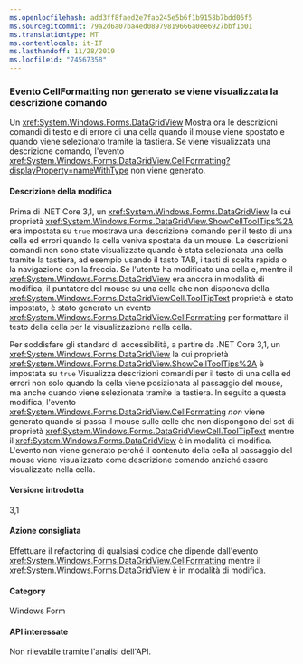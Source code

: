 ```yaml
---
ms.openlocfilehash: add3ff8faed2e7fab245e5b6f1b9158b7bdd06f5
ms.sourcegitcommit: 79a2d6a07ba4ed08979819666a0ee6927bbf1b01
ms.translationtype: MT
ms.contentlocale: it-IT
ms.lasthandoff: 11/28/2019
ms.locfileid: "74567358"
---
```

### <a name="cellformatting-event-not-raised-if-tooltip-is-shown"></a>Evento CellFormatting non generato se viene visualizzata la descrizione comando

Un <xref:System.Windows.Forms.DataGridView> Mostra ora le descrizioni comandi di testo e di errore di una cella quando il mouse viene spostato e quando viene selezionato tramite la tastiera. Se viene visualizzata una descrizione comando, l'evento <xref:System.Windows.Forms.DataGridView.CellFormatting?displayProperty=nameWithType> non viene generato.

#### <a name="change-description"></a>Descrizione della modifica

Prima di .NET Core 3,1, un <xref:System.Windows.Forms.DataGridView> la cui proprietà <xref:System.Windows.Forms.DataGridView.ShowCellToolTips%2A> era impostata su `true` mostrava una descrizione comando per il testo di una cella ed errori quando la cella veniva spostata da un mouse. Le descrizioni comandi non sono state visualizzate quando è stata selezionata una cella tramite la tastiera, ad esempio usando il tasto TAB, i tasti di scelta rapida o la navigazione con la freccia. Se l'utente ha modificato una cella e, mentre il <xref:System.Windows.Forms.DataGridView> era ancora in modalità di modifica, il puntatore del mouse su una cella che non disponeva della <xref:System.Windows.Forms.DataGridViewCell.ToolTipText> proprietà è stato impostato, è stato generato un evento <xref:System.Windows.Forms.DataGridView.CellFormatting> per formattare il testo della cella per la visualizzazione nella cella.

Per soddisfare gli standard di accessibilità, a partire da .NET Core 3,1, un <xref:System.Windows.Forms.DataGridView> la cui proprietà <xref:System.Windows.Forms.DataGridView.ShowCellToolTips%2A> è impostata su `true` Visualizza descrizioni comandi per il testo di una cella ed errori non solo quando la cella viene posizionata al passaggio del mouse, ma anche quando viene selezionata tramite la tastiera. In seguito a questa modifica, l'evento <xref:System.Windows.Forms.DataGridView.CellFormatting> *non* viene generato quando si passa il mouse sulle celle che non dispongono del set di proprietà <xref:System.Windows.Forms.DataGridViewCell.ToolTipText> mentre il <xref:System.Windows.Forms.DataGridView> è in modalità di modifica. L'evento non viene generato perché il contenuto della cella al passaggio del mouse viene visualizzato come descrizione comando anziché essere visualizzato nella cella.

#### <a name="version-introduced"></a>Versione introdotta

3,1

#### <a name="recommended-action"></a>Azione consigliata

Effettuare il refactoring di qualsiasi codice che dipende dall'evento <xref:System.Windows.Forms.DataGridView.CellFormatting> mentre il <xref:System.Windows.Forms.DataGridView> è in modalità di modifica.

#### <a name="category"></a>Category

Windows Form

#### <a name="affected-apis"></a>API interessate

Non rilevabile tramite l'analisi dell'API.

<!-- 

### Affected APIs

- Not detectable via API analysis.

-->
